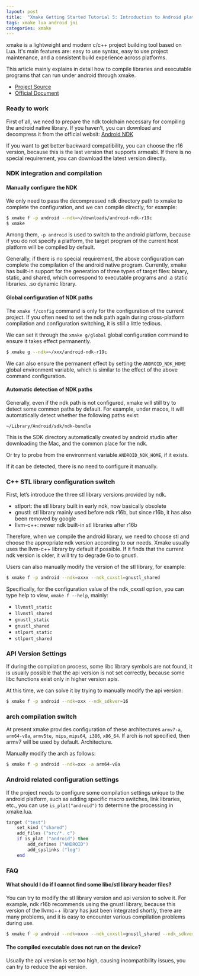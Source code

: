 ```yaml
---
layout: post
title:  "Xmake Getting Started Tutorial 5: Introduction to Android platform compilation"
tags: xmake lua android jni
categories: xmake
---
```


xmake is a lightweight and modern c/c++ project building tool based on Lua. It's main features are: easy to use syntax, easy to use project maintenance, 
and a consistent build experience across platforms.

This article mainly explains in detail how to compile libraries and executable programs that can run under android through xmake.

* [Project Source](https://github.com/xmake-io/xmake)
* [Official Document](https://xmake.io)

### Ready to work

First of all, we need to prepare the ndk toolchain necessary for compiling the android native library. 
If you haven’t, you can download and decompress it from the official websit: [Android NDK](https://developer.android.com/ndk)

If you want to get better backward compatibility, you can choose the r16 version, because this is the last version that supports armeabi. If there is no special requirement, you can download the latest version directly.

### NDK integration and compilation

#### Manually configure the NDK

We only need to pass the decompressed ndk directory path to xmake to complete the configuration, and we can compile directly, for example:

```bash
$ xmake f -p android --ndk=~/downloads/android-ndk-r19c
$ xmake
```

Among them, `-p android` is used to switch to the android platform, because if you do not specify a platform, the target program of the current host platform will be compiled by default.

Generally, if there is no special requirement, the above configuration can complete the compilation of the android native program. Currently, xmake has built-in support for the generation of three types of target files: binary, static, and shared, which correspond to executable programs and .a static libraries. .so dynamic library.






#### Global configuration of NDK paths

The `xmake f/config` command is only for the configuration of the current project. If you often need to set the ndk path again during cross-platform compilation and configuration switching, it is still a little tedious.

We can set it through the `xmake g/global` global configuration command to ensure it takes effect permanently.

```bash
$ xmake g --ndk=~/xxx/android-ndk-r19c
```

We can also ensure the permanent effect by setting the `ANDROID_NDK_HOME` global environment variable, which is similar to the effect of the above command configuration.

#### Automatic detection of NDK paths

Generally, even if the ndk path is not configured, xmake will still try to detect some common paths by default. For example, under macos, it will automatically detect whether the following paths exist:

```
~/Library/Android/sdk/ndk-bundle
```

This is the SDK directory automatically created by android studio after downloading the Mac, and the common place for the ndk.

Or try to probe from the environment variable `ANDROID_NDK_HOME`, if it exists.

If it can be detected, there is no need to configure it manually.

### C++ STL library configuration switch

First, let’s introduce the three stl library versions provided by ndk.

* stlport: the stl library built in early ndk, now basically obsolete
* gnustl: stl library mainly used before ndk r16b, but since r16b, it has also been removed by google
* llvm-c++: newer ndk built-in stl libraries after r16b

Therefore, when we compile the android library, we need to choose stl and choose the appropriate ndk version according to our needs. Xmake usually uses the llvm-c++ library by default if possible. If it finds that the current ndk version is older, it will try to degrade Go to gnustl.

Users can also manually modify the version of the stl library, for example:

```bash
$ xmake f -p android --ndk=xxxx --ndk_cxxstl=gnustl_shared
```

Specifically, for the configuration value of the ndk_cxxstl option, you can type help to view, `xmake f --help`, mainly:

* `llvmstl_static`
* `llvmstl_shared`
* `gnustl_static`
* `gnustl_shared`
* `stlport_static`
* `stlport_shared`

### API Version Settings

If during the compilation process, some libc library symbols are not found, it is usually possible that the api version is not set correctly, because some libc functions exist only in higher version apis.

At this time, we can solve it by trying to manually modify the api version:

```bash
$ xmake f -p android --ndk=xxx --ndk_sdkver=16
```

### arch compilation switch

At present xmake provides configuration of these architectures `armv7-a`,` arm64-v8a`, `armv5te`,` mips`, `mips64`,` i386`, `x86_64`. If arch is not specified, then armv7 will be used by default. Architecture.

Manually modify the arch as follows:

```bash
$ xmake f -p android --ndk=xxx -a arm64-v8a
```

### Android related configuration settings

If the project needs to configure some compilation settings unique to the android platform, such as adding specific macro switches, link libraries, etc., you can use `is_plat("android")` to determine the processing in xmake.lua.

```lua
target ("test")
    set_kind ("shared")
    add_files ("src/*. c")
    if is_plat ("android") then
        add_defines ("ANDROID")
        add_syslinks ("log")
    end
```

### FAQ

#### What should I do if I cannot find some libc/stl library header files?

You can try to modify the stl library version and api version to solve it. For example, ndk r16b recommends using the gnustl library, because this version of the llvmc++ library has just been integrated shortly, there are many problems, and it is easy to encounter various compilation problems during use.

```bash
$ xmake f -p android --ndk=xxxx --ndk_cxxstl=gnustl_shared --ndk_sdkver=16
```

#### The compiled executable does not run on the device?

Usually the api version is set too high, causing incompatibility issues, you can try to reduce the api version.
